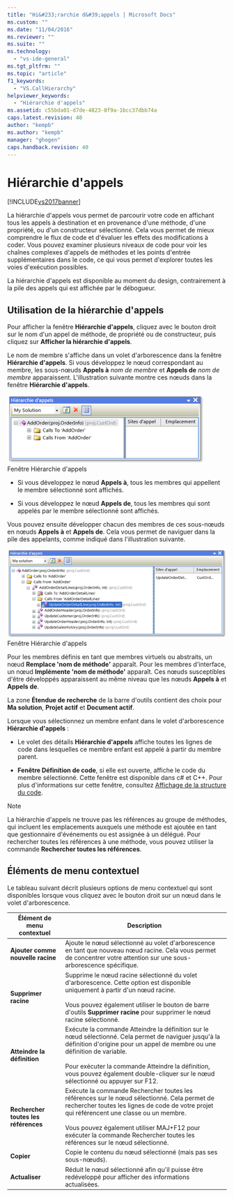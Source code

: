 ```yaml
---
title: "Hi&#233;rarchie d&#39;appels | Microsoft Docs"
ms.custom: ""
ms.date: "11/04/2016"
ms.reviewer: ""
ms.suite: ""
ms.technology: 
  - "vs-ide-general"
ms.tgt_pltfrm: ""
ms.topic: "article"
f1_keywords: 
  - "VS.CallHierarchy"
helpviewer_keywords: 
  - "Hiérarchie d'appels"
ms.assetid: c55bda01-d7de-4823-8f9a-1bcc37dbb74a
caps.latest.revision: 40
author: "kempb"
ms.author: "kempb"
manager: "ghogen"
caps.handback.revision: 40
---
```

# Hi&#233;rarchie d&#39;appels
[!INCLUDE[vs2017banner](../../code-quality/includes/vs2017banner.md)]

La hiérarchie d'appels vous permet de parcourir votre code en affichant tous les appels à destination et en provenance d'une méthode, d'une propriété, ou d'un constructeur sélectionné.  Cela vous permet de mieux comprendre le flux de code et d'évaluer les effets des modifications à coder.  Vous pouvez examiner plusieurs niveaux de code pour voir les chaînes complexes d'appels de méthodes et les points d'entrée supplémentaires dans le code, ce qui vous permet d'explorer toutes les voies d'exécution possibles.  
  
 La hiérarchie d'appels est disponible au moment du design, contrairement à la pile des appels qui est affichée par le débogueur.  
  
## Utilisation de la hiérarchie d'appels  
 Pour afficher la fenêtre **Hiérarchie d'appels**, cliquez avec le bouton droit sur le nom d'un appel de méthode, de propriété ou de constructeur, puis cliquez sur **Afficher la hiérarchie d'appels**.  
  
 Le nom de membre s'affiche dans un volet d'arborescence dans la fenêtre **Hiérarchie d'appels**.  Si vous développez le nœud correspondant au membre, les sous\-nœuds **Appels à** *nom de membre* et **Appels de** *nom de membre* apparaissent.  L'illustration suivante montre ces nœuds dans la fenêtre **Hiérarchie d'appels**.  
  
 ![Hiérarchie d'appels avec un nœud ouvert](../../ide/reference/media/onenode.png "OneNode")  
Fenêtre Hiérarchie d'appels  
  
-   Si vous développez le nœud **Appels à**, tous les membres qui appellent le membre sélectionné sont affichés.  
  
-   Si vous développez le nœud **Appels de**, tous les membres qui sont appelés par le membre sélectionné sont affichés.  
  
 Vous pouvez ensuite développer chacun des membres de ces sous\-nœuds en nœuds **Appels à** et **Appels de**.  Cela vous permet de naviguer dans la pile des appelants, comme indiqué dans l'illustration suivante.  
  
 ![Hiérarchie d'appels avec plusieurs nœuds ouverts](../../ide/media/multiplenodes.png "MultipleNodes")  
Fenêtre Hiérarchie d'appels  
  
 Pour les membres définis en tant que membres virtuels ou abstraits, un nœud **Remplace 'nom de méthode'** apparaît.  Pour les membres d'interface, un nœud **Implémente 'nom de méthode'** apparaît.  Ces nœuds susceptibles d'être développés apparaissent au même niveau que les nœuds **Appels à** et **Appels de**.  
  
 La zone **Étendue de recherche** de la barre d'outils contient des choix pour **Ma solution**, **Projet actif** et **Document actif**.  
  
 Lorsque vous sélectionnez un membre enfant dans le volet d'arborescence **Hiérarchie d'appels** :  
  
-   Le volet des détails **Hiérarchie d'appels** affiche toutes les lignes de code dans lesquelles ce membre enfant est appelé à partir du membre parent.  
  
-   **Fenêtre Définition de code**, si elle est ouverte, affiche le code du membre sélectionné.  Cette fenêtre est disponible dans c\# et C\+\+.  Pour plus d'informations sur cette fenêtre, consultez [Affichage de la structure du code](../../ide/viewing-the-structure-of-code.md).  
  
> [!NOTE]
>  La hiérarchie d'appels ne trouve pas les références au groupe de méthodes, qui incluent les emplacements auxquels une méthode est ajoutée en tant que gestionnaire d'événements ou est assignée à un délégué.  Pour rechercher toutes les références à une méthode, vous pouvez utiliser la commande **Rechercher toutes les références**.  
  
## Éléments de menu contextuel  
 Le tableau suivant décrit plusieurs options de menu contextuel qui sont disponibles lorsque vous cliquez avec le bouton droit sur un nœud dans le volet d'arborescence.  
  
|Élément de menu contextuel|Description|  
|--------------------------------|-----------------|  
|**Ajouter comme nouvelle racine**|Ajoute le nœud sélectionné au volet d'arborescence en tant que nouveau nœud racine.  Cela vous permet de concentrer votre attention sur une sous\-arborescence spécifique.|  
|**Supprimer racine**|Supprime le nœud racine sélectionné du volet d'arborescence.  Cette option est disponible uniquement à partir d'un nœud racine.<br /><br /> Vous pouvez également utiliser le bouton de barre d'outils **Supprimer racine** pour supprimer le nœud racine sélectionné.|  
|**Atteindre la définition**|Exécute la commande Atteindre la définition sur le nœud sélectionné.  Cela permet de naviguer jusqu'à la définition d'origine pour un appel de membre ou une définition de variable.<br /><br /> Pour exécuter la commande Atteindre la définition, vous pouvez également double\-cliquer sur le nœud sélectionné ou appuyer sur F12.|  
|**Rechercher toutes les références**|Exécute la commande Rechercher toutes les références sur le nœud sélectionné.  Cela permet de rechercher toutes les lignes de code de votre projet qui référencent une classe ou un membre.<br /><br /> Vous pouvez également utiliser MAJ\+F12 pour exécuter la commande Rechercher toutes les références sur le nœud sélectionné.|  
|**Copier**|Copie le contenu du nœud sélectionné \(mais pas ses sous\-nœuds\).|  
|**Actualiser**|Réduit le nœud sélectionné afin qu'il puisse être redéveloppé pour afficher des informations actualisées.|